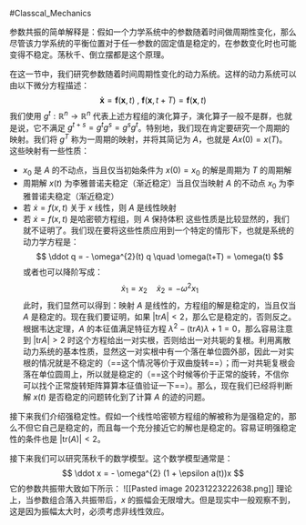 #Classcal_Mechanics 

参数共振的简单解释是：假如一个力学系统中的参数随着时间做周期性变化，那么尽管该力学系统的平衡位置对于任一参数的固定值是稳定的，在参数变化时也可能变得不稳定。荡秋千、倒立摆都是这个原理。

在这一节中，我们研究参数随着时间周期性变化的动力系统。这样的动力系统可以由以下微分方程描述：
$$
\boldsymbol{\dot  x} = \boldsymbol{f}(\boldsymbol{x},t) \ ,\  \boldsymbol{f}(\boldsymbol{x},t+T) = \boldsymbol{f}(\boldsymbol{x},t)
$$
我们使用 $g^{t}: \mathbb{R}^{n} \rightarrow \mathbb{R}^{n}$ 代表上述方程组的演化算子，演化算子一般不是群，也就是说，它不满足 $g^{t+s}  = g^{t}g^{s} = g^{s} g^{t}$。特别地，我们现在肯定要研究一个周期的映射。我们将 $g^{T}$ 称为一周期的映射，并将其简记为 $A$，也就是 $Ax (0) = x(T)$。
这些映射有一些性质：
- $x_{0}$ 是 $A$ 的不动点，当且仅当初始条件为 $x (0) = x_{0}$ 的解是周期为 $T$ 的周期解
- 周期解 $x(t)$ 为李雅普诺夫稳定（渐近稳定）当且仅当映射 $A$ 的不动点 $x_{0}$ 为李雅普诺夫稳定（渐近稳定）
- 若 $\dot x = f(x,t)$ 关于 $x$ 线性，则 $A$ 是线性映射
- 若 $\dot x = f(x,t)$ 是哈密顿方程组，则 $A$ 保持体积
这些性质是比较显然的，我们就不证明了。我们现在要将这些性质应用到一个特定的情形下，也就是系统的动力学方程是：
$$
\ddot q = - \omega^{2}(t) q  \quad  \omega(t+T) = \omega(t)
$$
或者也可以降阶写成：
$$
\dot x_{1}= x_{2} \quad  \dot x_{2}  = - \omega^{2}  x_{1}
$$
此时，我们显然可以得到：映射 $A$ 是线性的，方程组的解是稳定的，当且仅当 $A$ 是稳定的。现在我们要证明，如果 $|\text{tr} A| <2$，那么它是稳定的，否则反之。
根据韦达定理，$A$ 的本征值满足特征方程 $\lambda^{2} - (\text{tr}A)\lambda +1 = 0$，那么容易注意到 $|\text{tr}A|>2$ 时这个方程给出一对实根，否则给出一对共轭的复根。利用离散动力系统的基本性质，显然这一对实根中有一个落在单位圆外部，因此一对实根的情况就是不稳定的（==这个情况等价于双曲旋转==）；而一对共轭复根会落在单位圆周上，所以就是稳定的（==这个时候等价于正常的旋转，不信你可以找个正常旋转矩阵算算本征值验证一下==）。那么，现在我们已经将判断解 $x(t)$ 是否稳定的问题转化到了计算 $A$ 的迹的问题。

接下来我们介绍强稳定性。假如一个线性哈密顿方程组的解被称为是强稳定的，那么不但它自己是稳定的，而且每一个充分接近它的解也是稳定的。容易证明强稳定性的条件也是 $|\text{tr}(A)| < 2$。

接下来我们可以研究荡秋千的数学模型。这个数学模型通常是：
$$
\ddot x = - \omega^{2} (1 + \epsilon a(t))x
$$
它的参数共振带大致如下所示：
![[Pasted image 20231223222638.png]]
理论上，当参数组合落入共振带后，$x$ 的振幅会无限增大。但是现实中一般观察不到，这是因为振幅太大时，必须考虑非线性效应。












